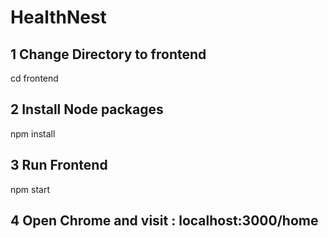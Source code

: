 # HealthNest

## 1 Change Directory to frontend
  cd frontend

## 2 Install Node packages
  npm install

## 3 Run Frontend 
  npm start

## 4 Open Chrome and visit : localhost:3000/home